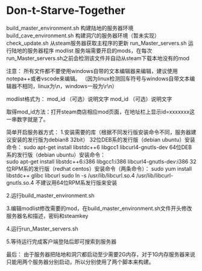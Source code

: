 # Don-t-Starve-Together

build_master_environment.sh     构建陆地的服务器环境
build_cave_environment.sh       构建洞穴的服务器环境（暂未实现）
check_update.sh                 从steam服务器获取主程序的更新
run_Master_servers.sh           运行陆地的服务器程序
modlist                         服务端需要开启的mods，在每次run_Master_servers.sh之前会检测该文件并自动从steam下载本地没有的mod

注意：
所有文件都不要使用windows自带的文本编辑器来编辑，建议使用notepa++或者vscode来编辑。
（因为linux检测回车符号与windows自带文本编辑器不相同，linux为\n，windows一般为\r\n）

modlist格式为：
mod_id    （可选）说明文字
mod_id    （可选）说明文字

取得mod_id方法：打开steam商店相应mod页面，在地址栏上显示id=xxxxxxx这一串数字就是了。


简单开启服务器方式：
1.安装需要的库（根据不同发行版安装命令不同，服务器建议安装的发行版为debian8 32bit）
    32位DEB系的发行版（debian ubuntu）安装命令：
        sudo apt-get install libstdc++6 libgcc1 libcurl4-gnutls-dev
    64位DEB系的发行版（debian ubuntu）安装命令：  
        sudo apt-get install libstdc++6:i386 libgcc1:i386 libcurl4-gnutls-dev:i386
    32位RPM系的发行版（redhat centos）安装命令（两条命令）： 
        sudo yum install libstdc++ glibc libcurl 
        sudo ln -s /usr/lib/libcurl.so.4 /usr/lib/libcurl-gnutls.so.4
    不建议用64位RPM系发行版来安装
    
2.运行build_master_environment.sh 

3.编辑modlist修改需要的mod，在build_master_environment.sh文件开头修改服务器名和描述，密码和steamkey

4.运行run_Master_servers.sh 

5.等待运行完成客户端登陆后即可搜索到服务器

最后：
由于服务器把陆地和洞穴都启动至少需要2G内存，对于1G内存服务器来说只能用两个服务器分别启动，所以分别使用了两个脚本来构建。